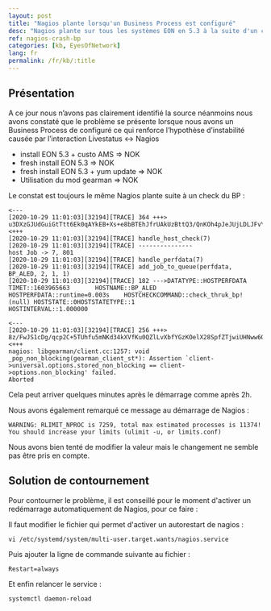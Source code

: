 ```yaml
---
layout: post
title: "Nagios plante lorsqu'un Business Process est configuré"
desc: "Nagios plante sur tous les systèmes EON en 5.3 à la suite d'un check du Business Process"
ref: nagios-crash-bp
categories: [kb, EyesOfNetwork]
lang: fr
permalink: /fr/kb/:title
---
```


## Présentation

A ce jour nous n’avons pas clairement identifié la source néanmoins nous avons constaté que le problème se présente lorsque nous avons un Business Process de configuré ce qui renforce l’hypothèse d’instabilité causée par l’interaction Livestatus <-> Nagios

- install EON 5.3 + custo AMS => NOK
- fresh install EON 5.3 => NOK
- fresh install EON 5.3 + yum update => NOK
- Utilisation du mod gearman => NOK

Le constat est toujours le même Nagios plante suite à un check du BP :
```
<---
[2020-10-29 11:01:03][32194][TRACE] 364 +++>
u3DXzGJUdGuiGtTtt6Ek0qAYkEB+Xs+e8bBTEhJfrUAkUzBttQ3/QnKOh4pJeJUjLDLJFvYfH+kUsUis4iq3BHsOopGgSetIN0A6H68CRpELugF/gabgxZTjtIJr+tnQCUHdG02wgR/eS3OI8WaavJCmbO1/jMNUiygWxk1PhKgoq1VVIV9NDebqgFqDrFmGJNl/Bizc5yTCMFYAgj8d2LP19drWZ8XEpWOIXR6+kxb2fNY/jVcq1fcG2/IqBSPIAN/yKBWtrUy5fr+YWBXs2RYMeZJh6Lpy8LIvnIYmOUhUfEIUkvDAlDZlq3dU9DFHouf3TsrQmW/6ZscoGczHYO2Rf+v8R0O0g8KjT661+20=
<+++
[2020-10-29 11:01:03][32194][TRACE] handle_host_check(7)
[2020-10-29 11:01:03][32194][TRACE] ---------------
host Job -> 7, 801
[2020-10-29 11:01:03][32194][TRACE] handle_perfdata(7)
[2020-10-29 11:01:03][32194][TRACE] add_job_to_queue(perfdata, BP_ALED, 2, 1, 1)
[2020-10-29 11:01:03][32194][TRACE] 182 --->DATATYPE::HOSTPERFDATA      TIMET::1603965663       HOSTNAME::BP_ALED       HOSTPERFDATA::runtime=0.003s    HOSTCHECKCOMMAND::check_thruk_bp!(null) HOSTSTATE::0HOSTSTATETYPE::1
HOSTINTERVAL::1.000000

<---
[2020-10-29 11:01:03][32194][TRACE] 256 +++>
8z/FwJS1cDg/qcp2C+5TUhfu5mNKd34kXVfKu0QZlLvXbfYGzKOelX28SpfZTjwiUHNww6QKvia0vf0ji8ClLLKSS3vdX1Gtp4r6wats5Nl7iyo3mL1FiFEjxWV0Mh4H6MZsCMgKPRu8qTDnoo3I9FY6U39UW7fw02sWA7lMGHsBkHMzZZYoyPF/13O5M7ICjj2wVRTYPv310mg6V/hfXGLf3j+NqftWTBRCTCcm1Rd9PoNUGF4UnIlXeLhwJmYG
<+++
nagios: libgearman/client.cc:1257: void _pop_non_blocking(gearman_client_st*): Assertion `client->universal.options.stored_non_blocking == client->options.non_blocking' failed.
Aborted
```
Cela peut arriver quelques minutes après le démarrage comme après 2h.

Nous avons également remarqué ce message au démarrage de Nagios :
```
WARNING: RLIMIT_NPROC is 7259, total max estimated processes is 11374! You should increase your limits (ulimit -u, or limits.conf)
```
Nous avons bien tenté de modifier la valeur mais le changement ne semble pas être pris en compte.

## Solution de contournement 

Pour contourner le problème, il est conseillé pour le moment d'activer un redémarrage automatiquement de Nagios, pour ce faire :

Il faut modifier le fichier qui permet d'activer un autorestart de nagios :
```
vi /etc/systemd/system/multi-user.target.wants/nagios.service
```

Puis ajouter la ligne de commande suivante au fichier :
```
Restart=always
```

Et enfin relancer le service :
```
systemctl daemon-reload
```

